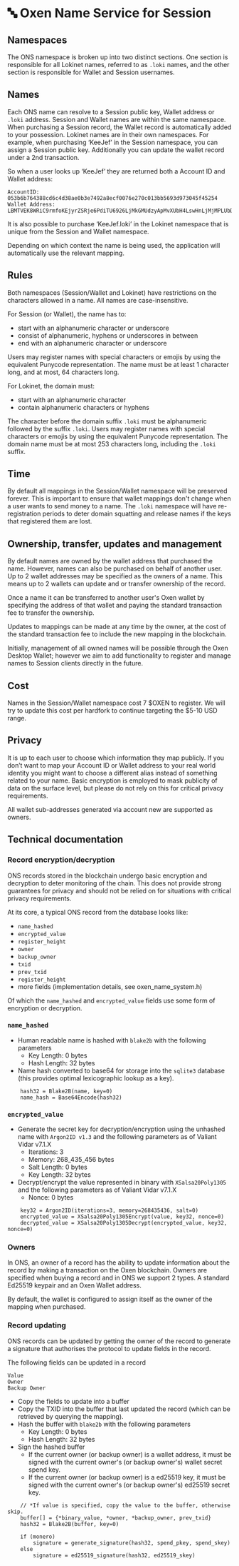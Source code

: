 # 🔤 Oxen Name Service for Session

## Namespaces

The ONS namespace is broken up into two distinct sections. One section is responsible for all Lokinet names, referred to as `.loki` names, and the other section is responsible for Wallet and Session usernames.

## Names

Each ONS name can resolve to a Session public key, Wallet address or `.loki` address. Session and Wallet names are within the same namespace. When purchasing a Session record, the Wallet record is automatically added to your possession. Lokinet names are in their own namespaces. For example, when purchasing ‘KeeJef’ in the Session namespace, you can assign a Session public key. Additionally you can update the wallet record under a 2nd transaction.

So when a user looks up ‘KeeJef’ they are returned both a Account ID and Wallet address:

```
AccountID: 053b6b764388cd6c4d38ae0b3e7492a8ecf0076e270c013bb5693d973045f45254 
Wallet Address: LBMTVEK8WRiC9rmfoKEjyrZSRje6PdiTU6926LjMkGMUdzyApMvXUbH4LswHnLjMjMPLUbDKiL3RCRQe5XFiobWb8jQrApR
```

It is also possible to purchase ‘KeeJef.loki’ in the Lokinet namespace that is unique from the Session and Wallet namespace.

Depending on which context the name is being used, the application will automatically use the relevant mapping.

## Rules

Both namespaces (Session/Wallet and Lokinet) have restrictions on the characters allowed in a name. All names are case-insensitive.

For Session (or Wallet), the name has to:

* start with an alphanumeric character or underscore
* consist of alphanumeric, hyphens or underscores in between
* end with an alphanumeric character or underscore

Users may register names with special characters or emojis by using the equivalent Punycode representation. The name must be at least 1 character long, and at most, 64 characters long.

For Lokinet, the domain must:

* start with an alphanumeric character
* contain alphanumeric characters or hyphens

The character before the domain suffix `.loki` must be alphanumeric followed by the suffix `.loki`. Users may register names with special characters or emojis by using the equivalent Punycode representation. The domain name must be at most 253 characters long, including the `.loki` suffix.

## Time

By default all mappings in the Session/Wallet namespace will be preserved forever. This is important to ensure that wallet mappings don't change when a user wants to send money to a name. The `.loki` namespace will have re-registration periods to deter domain squatting and release names if the keys that registered them are lost.

## Ownership, transfer, updates and management

By default names are owned by the wallet address that purchased the name. However, names can also be purchased on behalf of another user. Up to 2 wallet addresses may be specified as the owners of a name. This means up to 2 wallets can update and or transfer ownership of the record.

Once a name it can be transferred to another user's Oxen wallet by specifying the address of that wallet and paying the standard transaction fee to transfer the ownership.

Updates to mappings can be made at any time by the owner, at the cost of the standard transaction fee to include the new mapping in the blockchain.

Initially, management of all owned names will be possible through the Oxen Desktop Wallet; however we aim to add functionality to register and manage names to Session clients directly in the future.

## Cost

Names in the Session/Wallet namespace cost 7 $OXEN to register. We will try to update this cost per hardfork to continue targeting the $5-10 USD range.

## Privacy

It is up to each user to choose which information they map publicly. If you don’t want to map your Account ID or Wallet address to your real world identity you might want to choose a different alias instead of something related to your name. Basic encryption is employed to mask publicity of data on the surface level, but please do not rely on this for critical privacy requirements.

All wallet sub-addresses generated via account new are supported as owners.

## Technical documentation

### Record encryption/decryption

ONS records stored in the blockchain undergo basic encryption and decryption to deter monitoring of the chain. This does not provide strong guarantees for privacy and should not be relied on for situations with critical privacy requirements.

At its core, a typical ONS record from the database looks like:

* `name_hashed`
* `encrypted_value`
* `register_height`
* `owner`
* `backup_owner`
* `txid`
* `prev_txid`
* `register_height`
* more fields (implementation details, see oxen\_name\_system.h)

Of which the `name_hashed` and `encrypted_value` fields use some form of encryption or decryption.

### `name_hashed`

* Human readable name is hashed with `blake2b` with the following parameters
  * Key Length: 0 bytes
  * Hash Length: 32 bytes
* Name hash converted to base64 for storage into the `sqlite3` database (this provides optimal lexicographic lookup as a key).

```
    hash32 = Blake2B(name, key=0)
    name_hash = Base64Encode(hash32)
```

### `encrypted_value`

* Generate the secret key for decryption/encryption using the unhashed name with `Argon2ID v1.3` and the following parameters as of Valiant Vidar v7.1.X
  * Iterations: 3
  * Memory: 268\_435\_456 bytes
  * Salt Length: 0 bytes
  * Key Length: 32 bytes
* Decrypt/encrypt the value represented in binary with `XSalsa20Poly1305` and the following parameters as of Valiant Vidar v7.1.X
  * Nonce: 0 bytes

```
    key32 = Argon2ID(iterations=3, memory=268435436, salt=0)
    encrypted_value = XSalsa20Poly1305Encrypt(value, key32, nonce=0)
    decrypted_value = XSalsa20Poly1305Decrypt(encrypted_value, key32, nonce=0)
```

### Owners

In ONS, an owner of a record has the ability to update information about the record by making a transaction on the Oxen blockchain. Owners are specified when buying a record and in ONS we support 2 types. A standard Ed25519 keypair and an Oxen Wallet address.

By default, the wallet is configured to assign itself as the owner of the mapping when purchased.

### Record updating

ONS records can be updated by getting the owner of the record to generate a signature that authorises the protocol to update fields in the record.

The following fields can be updated in a record

```
Value
Owner
Backup Owner
```

* Copy the fields to update into a buffer
* Copy the TXID into the buffer that last updated the record (which can be retrieved by querying the mapping).
* Hash the buffer with `blake2b` with the following parameters
  * Key Length: 0 bytes
  * Hash Length: 32 bytes
* Sign the hashed buffer
  * If the current owner (or backup owner) is a wallet address, it must be signed with the current owner's (or backup owner's) wallet secret spend key.
  * If the current owner (or backup owner) is a ed25519 key, it must be signed with the current owner's (or backup owner's) ed25519 secret key.

```
    // *If value is specified, copy the value to the buffer, otherwise skip.
    buffer[] = {*binary_value, *owner, *backup_owner, prev_txid}
    hash32 = Blake2B(buffer, key=0)

    if (monero)
        signature = generate_signature(hash32, spend_pkey, spend_skey)
    else
        signature = ed25519_signature(hash32, ed25519_skey)
```
